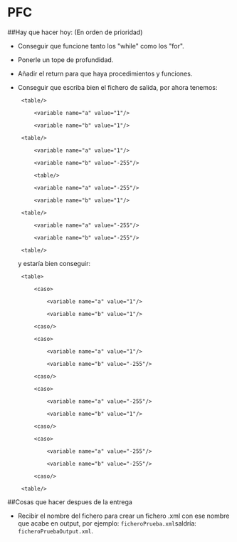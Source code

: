 PFC
===

##Hay que hacer hoy: (En orden de prioridad)

 - Conseguir que funcione tanto los "while" como los "for".

 - Ponerle un tope de profundidad.

 - Añadir el return para que haya procedimientos y funciones.

 - Conseguir que escriba bien el fichero de salida, por ahora tenemos:
 	
	 	<table/>
			
			<variable name="a" value="1"/>
			
			<variable name="b" value="1"/>
			
		<table/>

			<variable name="a" value="1"/>

			<variable name="b" value="-255"/>

			<table/>

			<variable name="a" value="-255"/>

			<variable name="b" value="1"/>

		<table/>

			<variable name="a" value="-255"/>

			<variable name="b" value="-255"/>

		<table/>

	y estaría bien conseguir:

		<table>

			<caso>
				
				<variable name="a" value="1"/>
				
				<variable name="b" value="1"/>
				
			<caso/>

			<caso>

				<variable name="a" value="1"/>

				<variable name="b" value="-255"/>

			<caso/>

			<caso>

				<variable name="a" value="-255"/>

				<variable name="b" value="1"/>

			<caso/>

			<caso>

				<variable name="a" value="-255"/>

				<variable name="b" value="-255"/>

			<caso/>

		<table/>

##Cosas que hacer despues de la entrega
 
 - Recibir el nombre del fichero para crear un fichero .xml con ese nombre que acabe en output, por ejemplo: `ficheroPrueba.xml`saldría: `ficheroPruebaOutput.xml`.